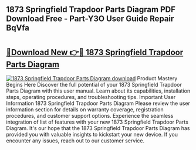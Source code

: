 ## 1873 Springfield Trapdoor Parts Diagram PDF Download Free - Part-Y3O User Guide Repair BqVfa

# <h2><a href="http://dfszls6.blite.top/?on=1873+Springfield+Trapdoor+Parts+Diagram">🔗Download New 👉🔴 1873 Springfield Trapdoor Parts Diagram</a></h2>

[![1873 Springfield Trapdoor Parts Diagram download](https://i.imgur.com/lujVjoI.png)](http://dfszls6.blite.top/?on=1873+Springfield+Trapdoor+Parts+Diagram)
Product Mastery Begins Here Discover the full potential of your 1873 Springfield Trapdoor Parts Diagram with this user manual. Learn about its capabilities, installation steps, operating procedures, and troubleshooting tips. Important User Information 1873 Springfield Trapdoor Parts Diagram Please review the user information section for details on warranty coverage, registration procedures, and customer support options. Experience the seamless integration of list of features with your new 1873 Springfield Trapdoor Parts Diagram. It's our hope that the 1873 Springfield Trapdoor Parts Diagram has provided you with valuable insights to kickstart your new device. If you encounter any issues, reach out to our customer service.
